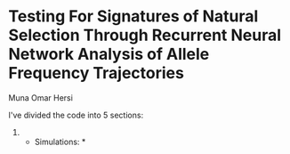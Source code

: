 # Testing For Signatures of Natural Selection Through Recurrent Neural Network Analysis of Allele Frequency Trajectories

Muna Omar Hersi

I've divided the code into 5 sections:

1. * Simulations: *  

